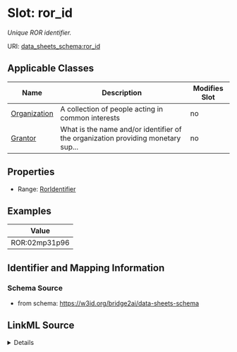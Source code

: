 

# Slot: ror_id


_Unique ROR identifier._



URI: [data_sheets_schema:ror_id](https://w3id.org/bridge2ai/data-sheets-schema/ror_id)



<!-- no inheritance hierarchy -->





## Applicable Classes

| Name | Description | Modifies Slot |
| --- | --- | --- |
| [Organization](Organization.md) | A collection of people acting in common interests |  no  |
| [Grantor](Grantor.md) | What is the name and/or identifier of the organization providing monetary sup... |  no  |







## Properties

* Range: [RorIdentifier](RorIdentifier.md)






## Examples

| Value |
| --- |
| ROR:02mp31p96 |

## Identifier and Mapping Information







### Schema Source


* from schema: https://w3id.org/bridge2ai/data-sheets-schema




## LinkML Source

<details>
```yaml
name: ror_id
description: Unique ROR identifier.
examples:
- value: ROR:02mp31p96
from_schema: https://w3id.org/bridge2ai/data-sheets-schema
rank: 1000
values_from:
- ROR
alias: ror_id
owner: Organization
domain_of:
- Organization
range: ror_identifier

```
</details>